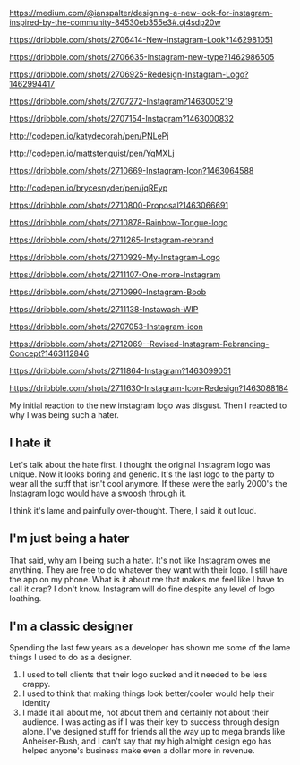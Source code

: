 ---
---

https://medium.com/@ianspalter/designing-a-new-look-for-instagram-inspired-by-the-community-84530eb355e3#.oj4sdp20w



https://dribbble.com/shots/2706414-New-Instagram-Look?1462981051

https://dribbble.com/shots/2706635-Instagram-new-type?1462986505

https://dribbble.com/shots/2706925-Redesign-Instagram-Logo?1462994417


https://dribbble.com/shots/2707272-Instagram?1463005219

https://dribbble.com/shots/2707154-Instagram?1463000832

http://codepen.io/katydecorah/pen/PNLePj


http://codepen.io/mattstenquist/pen/YqMXLj

https://dribbble.com/shots/2710669-Instagram-Icon?1463064588

http://codepen.io/brycesnyder/pen/jqREyp


https://dribbble.com/shots/2710800-Proposal?1463066691

https://dribbble.com/shots/2710878-Rainbow-Tongue-logo

https://dribbble.com/shots/2711265-Instagram-rebrand

https://dribbble.com/shots/2710929-My-Instagram-Logo

https://dribbble.com/shots/2711107-One-more-Instagram

https://dribbble.com/shots/2710990-Instagram-Boob

https://dribbble.com/shots/2711138-Instawash-WIP

https://dribbble.com/shots/2707053-Instagram-icon


https://dribbble.com/shots/2712069--Revised-Instagram-Rebranding-Concept?1463112846

https://dribbble.com/shots/2711864-Instagram?1463099051

https://dribbble.com/shots/2711630-Instagram-Icon-Redesign?1463088184













My initial reaction to the new instagram logo was disgust. Then I reacted to why I was being such a hater.

## I hate it
Let's talk about the hate first. I thought the original Instagram logo was unique. Now it looks boring and generic. It's the last logo to the party to wear all the sutff that isn't cool anymore. If these were the early 2000's the Instagram logo would have a swoosh through it.

I think it's lame and painfully over-thought. There, I said it out loud.


## I'm just being a hater
That said, why am I being such a hater. It's not like Instagram owes me anything. They are free to do whatever they want with their logo. I still have the app on my phone. What is it about me that makes me feel like I have to call it crap? I don't know. Instagram will do fine despite any level of logo loathing.

## I'm a classic designer
Spending the last few years as a developer has shown me some of the lame things I used to do as a designer.
1. I used to tell clients that their logo sucked and it needed to be less crappy.
2. I used to think that making things look better/cooler would help their identity
3. I made it all about me, not about them and certainly not about their audience. I was acting as if I was their key to success through design alone. I've designed stuff for friends all the way up to mega brands like Anheiser-Bush, and I can't say that my high almight design ego has helped anyone's business make even a dollar more in revenue.
